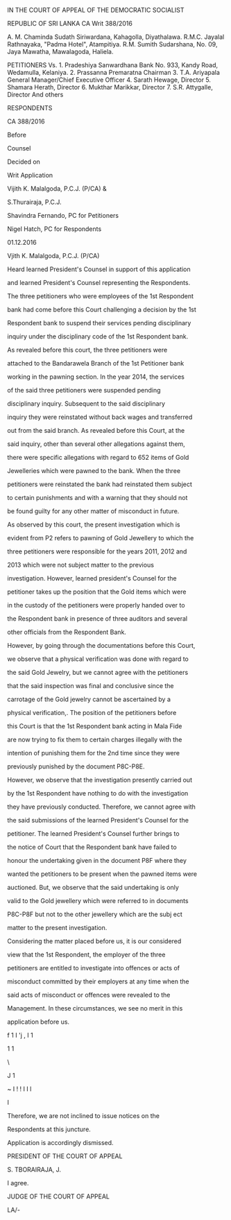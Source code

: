 IN THE COURT OF APPEAL OF THE DEMOCRATIC SOCIALIST

REPUBLIC OF SRI LANKA CA Writ 388/2016

A. M. Chaminda Sudath Siriwardana, Kahagolla, Diyathalawa. R.M.C. Jayalal Rathnayaka, "Padma Hotel", Atampitiya. R.M. Sumith Sudarshana, No. 09, Jaya Mawatha, Mawalagoda, Haliela.

PETITIONERS Vs. 1. Pradeshiya Sanwardhana Bank No. 933, Kandy Road, Wedamulla, Kelaniya. 2. Prassanna Premaratna Chairman 3. T.A. Ariyapala General Manager/Chief Executive Officer 4. Sarath Hewage, Director 5. Shamara Herath, Director 6. Mukthar Marikkar, Director 7. S.R. Attygalle, Director And others

RESPONDENTS

CA 388/2016

Before

Counsel

Decided on

Writ Application

Vijith K. Malalgoda, P.C.J. (P/CA) &

S.Thurairaja, P.C.J.

Shavindra Fernando, PC for Petitioners

Nigel Hatch, PC for Respondents

01.12.2016

Vjith K. Malalgoda, P.C.J. (P/CA)

Heard learned President's Counsel in support of this application

and learned President's Counsel representing the Respondents.

The three petitioners who were employees of the 1st Respondent

bank had come before this Court challenging a decision by the 1st

Respondent bank to suspend their services pending disciplinary

inquiry under the disciplinary code of the 1st Respondent bank.

As revealed before this court, the three petitioners were

attached to the Bandarawela Branch of the 1st Petitioner bank

working in the pawning section. In the year 2014, the services

of the said three petitioners were suspended pending

disciplinary inquiry. Subsequent to the said disciplinary

inquiry they were reinstated without back wages and transferred

out from the said branch. As revealed before this Court, at the

said inquiry, other than several other allegations against them,

there were specific allegations with regard to 652 items of Gold

Jewelleries which were pawned to the bank. When the three

petitioners were reinstated the bank had reinstated them subject

to certain punishments and with a warning that they should not

be found guilty for any other matter of misconduct in future.

As observed by this court, the present investigation which is

evident from P2 refers to pawning of Gold Jewellery to which the

three petitioners were responsible for the years 2011, 2012 and

2013 which were not subject matter to the previous

investigation. However, learned president's Counsel for the

petitioner takes up the position that the Gold items which were

in the custody of the petitioners were properly handed over to

the Respondent bank in presence of three auditors and several

other officials from the Respondent Bank.

However, by going through the documentations before this Court,

we observe that a physical verification was done with regard to

the said Gold Jewelry, but we cannot agree with the petitioners

that the said inspection was final and conclusive since the

carrotage of the Gold jewelry cannot be ascertained by a

physical verification,. The position of the petitioners before

this Court is that the 1st Respondent bank acting in Mala Fide

are now trying to fix them to certain charges illegally with the

intention of punishing them for the 2nd time since they were

previously punished by the document P8C-P8E.

However, we observe that the investigation presently carried out

by the 1st Respondent have nothing to do with the investigation

they have previously conducted. Therefore, we cannot agree with

the said submissions of the learned President's Counsel for the

petitioner. The learned President's Counsel further brings to

the notice of Court that the Respondent bank have failed to

honour the undertaking given in the document P8F where they

wanted the petitioners to be present when the pawned items were

auctioned. But, we observe that the said undertaking is only

valid to the Gold jewellery which were referred to in documents

P8C-P8F but not to the other jewellery which are the subj ect

matter to the present investigation.

Considering the matter placed before us, it is our considered

view that the 1st Respondent, the employer of the three

petitioners are entitled to investigate into offences or acts of

misconduct committed by their employers at any time when the

said acts of misconduct or offences were revealed to the

Management. In these circumstances, we see no merit in this

application before us.

f 1 I 'j , I 1

1 1

\

J 1

~ I ! ! I I l

I

Therefore, we are not inclined to issue notices on the

Respondents at this juncture.

Application is accordingly dismissed.

PRESIDENT OF THE COURT OF APPEAL

S. TBORAIRAJA, J.

I agree.

JUDGE OF THE COURT OF APPEAL

LA/-